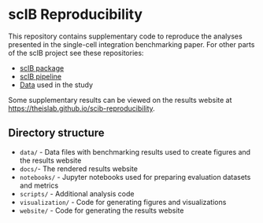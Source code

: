 # scIB Reproducibility

This repository contains supplementary code to reproduce the analyses presented in the single-cell integration benchmarking paper.
For other parts of the scIB project see these repositories:

* [scIB package][scIB]
* [scIB pipeline][pipeline]
* [Data](https://figshare.com/articles/dataset/Benchmarking_atlas-level_data_integration_in_single-cell_genomics_-_integration_task_datasets_Immune_and_pancreas_/12420968) used in the study

Some supplementary results can be viewed on the results website at https://theislab.github.io/scib-reproducibility.
 

## Directory structure

* `data/` - Data files with benchmarking results used to create figures and the results website
* `docs/`- The rendered results website
* `notebooks/` - Jupyter notebooks used for preparing evaluation datasets and metrics
* `scripts/` - Additional analysis code
* `visualization/` - Code for generating figures and visualizations
* `website/` - Code for generating the results website

[scIB]: https://github.com/theislab/scib "scIB package repository"
[pipeline]: https://github.com/theislab/scib-pipeline
